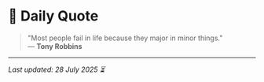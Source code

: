 # 📜 Daily Quote

> "Most people fail in life because they major in minor things."  
> — **Tony Robbins**

---

_Last updated: 28 July 2025 ⏳_

